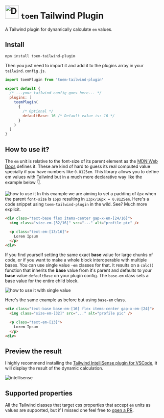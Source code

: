 # <img class="not-prose" src="https://github.com/matiasperz/toem-tailwind-plugin/assets/43894343/14b223fb-2fc8-4ae9-93ef-ef0de74c921f" alt="Description of the image" style="width:44px; display:inline;"> `toem` Tailwind Plugin

A Tailwind plugin for dynamically calculate `em` values.

## Install

```bash
npm install toem-tailwind-plugin
```

Then you just need to import it and add it to the plugins array in your `tailwind.config.js`.

```javascript
import toemPlugin from 'toem-tailwind-plugin'

export default {
  /* ...your tailwind config goes here... */
  plugins: [
    toemPlugin(
      {
        /* Optional */
        defaultBase: 16 /* Default value is: 16 */
      }
    )
  ]
}
```

## How to use it?
The `em` unit is relative to the font-size of its parent element as the [MDN Web Docs](https://developer.mozilla.org/en-US/docs/Learn/CSS/Building_blocks/Values_and_units) defines it. These are kind of hard to guess its real computed value specially if you have numbers like
`0.8125em`. This library allows you to define em values with Tailwind but in a much more declarative way like the example below 👇.

![how to use it](https://assets.matiasperez.dev/toem-tailwind-plugin/how-to-use-it.png?v=6)
In this example we are aiming to set a padding of `8px` when the parent `font-size` is `16px` resulting in `13px/16px = 0.8125em`. Here's a code snippet using `toem-tailwind-plugin` in the wild. See? Much more explicit.

```html
<div class="text-base flex items-center gap-x-em-[24/16]">
  <img class="size-em-[32/16]" src="..." alt="profile pic" />

  <p class="text-em-[13/16]">
    Lorem Ipsum
  </p>
<div>
```

If you find yourself setting the same exact **base** value for large chunks of code, or if you want to make
a whole block interoperable with multiple bases. You can use single value `-em` classes for that. 
It results on a `calc()` function that inherits the **base** value from it's parent and defaults to
your **base** value `defaultBase` on your plugin config. The `base-em` class sets a base value for the entire child block.

![how to use it with single value](https://assets.matiasperez.dev/toem-tailwind-plugin/how-to-use-it-single-value.png?v=7)

Here's the same example as before but using `base-em` class.

```html
<div class="text-base base-em-[16] flex items-center gap-x-em-[24]">
  <img class="size-em-[32]" src="..." alt="profile pic" />

  <p class="text-em-[13]">
    Lorem Ipsum
  </p>
<div>
```

## Preview the result
I highly recommend installing the [Tailwind IntelliSense plugin for VSCode](https://marketplace.visualstudio.com/items?itemName=bradlc.vscode-tailwindcss), it will display the result of the dynamic calculation.

![intellisense](https://assets.matiasperez.dev/toem-tailwind-plugin/intellisense.png?v=3)

## Supported properties
All the Tailwind classes that target css properties that accept `em` units as values are supported, but if I missed one feel free to [open a PR](https://github.com/matiasperz/toem-tailwind-plugin/pulls).
